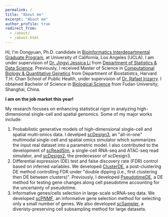 ```yaml
---
permalink: /
title: "About me"
excerpt: "About me"
author_profile: true
redirect_from: 
  - /about/
  - /about.html
---
```


Hi, I'm Dongyuan, Ph.D. candidate in [Bioinformatics Interdepartmental Graduate Program](https://bioinformatics.ucla.edu/), at University of California, Los Angeles (UCLA). I am under supervision of [Dr. Jingyi Jessica Li](http://jsb.ucla.edu/) from [Department of Statistics & Data Science](http://statistics.ucla.edu/). Previously, I received Master of Science in [Computational Biology & Quantitative Genetics](https://www.hsph.harvard.edu/sm-computational-biology/) from Department of Biostatistcs, Harvard T.H. Chan School of Public Health, under supervision of [Dr. Rafael Irizarry](https://rafalab.dfci.harvard.edu/). I obtained Bachelor of Science in [Biological Science](https://life.fudan.edu.cn/) from Fudan University, Shanghai, China.

**I am on the job market this year!**

My research focuses on enhancing statistical rigor in analyzing high-dimensional single-cell and spatial genomics. Some of my major works include:
1. Probabilistic generative models of high-dimensional single-cell and spatial multi-omics data. I develped [scDesign3](https://doi.org/10.1038/s41587-023-01772-1), an "all-in-one" multimodal single-cell and spatial omics simulator which summarizes the input real dataset into a parametric model. I also contributed to the development of [scReadSim](https://www.biorxiv.org/content/10.1101/2022.05.29.493924v3), a single-cell RNA-seq and ATAC-seq read simulator, and [scDesign2](https://doi.org/10.1186/s13059-021-02367-2), the predecessor of scDesign3.
2. Differential expression (DE) test and false discovery rate (FDR) control based on inferred variables. We developed [ClusterDE](https://www.biorxiv.org/content/10.1101/2023.07.21.550107v1), a post-clustering DE method controlling FDR under "double dipping (i.e., first clustering then DE between clusters)". Previously, I developed [PseudotimeDE](https://doi.org/10.1186/s13059-021-02341-y), a DE method for testing gene changes along cell pseudotime accounting for the uncertainty of pseudotime.
3. Informative genes/cells selection in large-scale scRNA-seq data. We developed [scPNMF](https://doi.org/10.1093/bioinformatics/btab273), an informative gene selection method for selecting only a small number of genes. We also developed [scSampler](https://doi.org/10.1093/bioinformatics/btac271), a diveristy-preserving cell subsampling method for large datasets.
